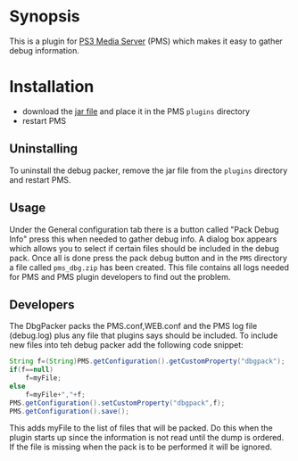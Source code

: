 # Synopsis <a name="Synopsis"></a>

This is a plugin for [PS3 Media Server](http://code.google.com/p/ps3mediaserver/) (PMS) which makes it easy to gather
debug information.

# Installation <a name="Install"></a>

* download the [jar file](https://github.com/downloads/SharkHunter/Channel/tv_plug_058.jar) and place it in the PMS `plugins` directory
* restart PMS

## Uninstalling <a name="Uninstall"></a>

To uninstall the debug packer, remove the jar file from the `plugins` directory and restart PMS. 

## Usage ##
Under the General configuration tab there is a button called "Pack Debug Info" press this when needed to gather debug info.
A dialog box appears which allows you to select if certain files should be included in the debug pack. Once all is done press the
pack debug button and in the `PMS` directory a file called `pms_dbg.zip` has been created. This file contains all logs needed for PMS
and PMS plugin developers to find out the problem.

## Developers ##
The DbgPacker packs the PMS.conf,WEB.conf and the PMS log file (debug.log) plus any file that plugins says should be included. To include new
files into teh debug packer add the following code snippet:

```java
String f=(String)PMS.getConfiguration().getCustomProperty("dbgpack");
if(f==null)
	f=myFile;
else 
	f=myFile+","+f;
PMS.getConfiguration().setCustomProperty("dbgpack",f);
PMS.getConfiguration().save();

```

This adds myFile to the list of files that will be packed. Do this when the plugin starts up since the information is not read until the dump is ordered. 
If the file is missing when the pack is to be performed it will be ignored.
